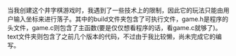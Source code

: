 
当我创建这个井字棋游戏时，我遇到了一些技术上的限制，因此它的玩法只能由用户输入坐标来进行落子。其中的build文件夹包含了可执行文件，game.h是程序的头文件，game.c则包含了主函数(要是仅仅想看程序的话，看game.c就够了)。text文件夹则包含了之前几个版本的代码，不过由于我比较懒，尚未完成它的编写。
